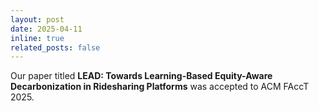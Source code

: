 ```yaml
---
layout: post
date: 2025-04-11
inline: true
related_posts: false
---
```


Our paper titled **LEAD: Towards Learning-Based Equity-Aware Decarbonization
in Ridesharing Platforms** was accepted to ACM FAccT 2025. 

